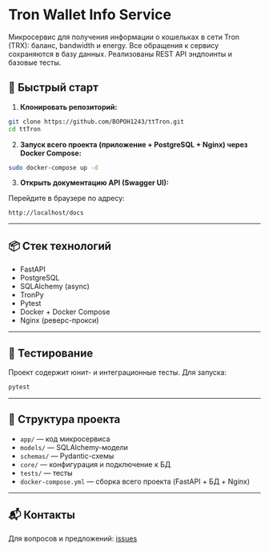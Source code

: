 # Tron Wallet Info Service

Микросервис для получения информации о кошельках в сети Tron (TRX): баланс, bandwidth и energy. Все обращения к сервису сохраняются в базу данных. Реализованы REST API эндпоинты и базовые тесты.

## 🚀 Быстрый старт

1. **Клонировать репозиторий:**

```bash
git clone https://github.com/BOPOH1243/ttTron.git
cd ttTron
```

2. **Запуск всего проекта (приложение + PostgreSQL + Nginx) через Docker Compose:**

```bash
sudo docker-compose up -d
```

3. **Открыть документацию API (Swagger UI):**

Перейдите в браузере по адресу:

```
http://localhost/docs
```

---

## 📦 Стек технологий

- FastAPI
- PostgreSQL
- SQLAlchemy (async)
- TronPy
- Pytest
- Docker + Docker Compose
- Nginx (реверс-прокси)

---

## 🧪 Тестирование

Проект содержит юнит- и интеграционные тесты. Для запуска:

```bash
pytest
```

---

## 📁 Структура проекта

- `app/` — код микросервиса
- `models/` — SQLAlchemy-модели
- `schemas/` — Pydantic-схемы
- `core/` — конфигурация и подключение к БД
- `tests/` — тесты
- `docker-compose.yml` — сборка всего проекта (FastAPI + БД + Nginx)

---

## 📬 Контакты

Для вопросов и предложений: [issues](https://github.com/BOPOH1243/ttTron/issues)